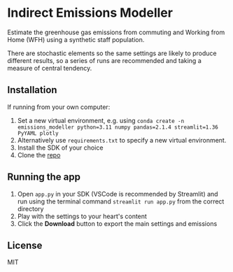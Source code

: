 # Indirect Emissions Modeller
Estimate the greenhouse gas emissions from commuting and Working from Home (WFH) using a synthetic staff population. 

There are stochastic elements so the same settings are likely to produce different results, so a series of runs are recommended and taking a measure of central tendency.

## Installation
If running from your own computer:
1. Set a new virtual environment, e.g. using `conda create -n emissions_modeller python=3.11 numpy pandas=2.1.4 streamlit=1.36 PyYAML plotly`
2. Alternatively use `requirements.txt` to specify a new virtual environment.
3. Install the SDK of your choice
4. Clone the [repo](https://github.com/jverrall/emissions_model)

## Running the app
1. Open `app.py` in your SDK (VSCode is recommended by Streamlit) and run using the terminal command `streamlit run app.py` from the correct directory
2. Play with the settings to your heart's content
3. Click the **Download** button to export the main settings and emissions

## License
MIT